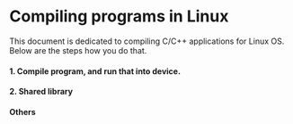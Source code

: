 # Compiling programs in Linux
This document is dedicated to compiling C/C++ applications for Linux OS. Below are the steps how you do that.

#### 1. Compile program, and run that into device.



#### 2. Shared library



#### Others


